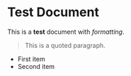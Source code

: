 # Test Document

This is a **test** document with _formatting_.

> This is a quoted paragraph.

- First item
- Second item
